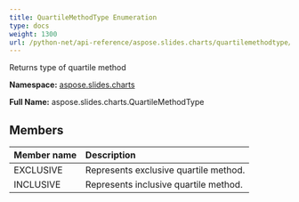 ```yaml
---
title: QuartileMethodType Enumeration
type: docs
weight: 1300
url: /python-net/api-reference/aspose.slides.charts/quartilemethodtype/
---
```


Returns type of quartile method

**Namespace:** [aspose.slides.charts](/slides/python-net/api-reference/aspose.slides.charts/)

**Full Name:** aspose.slides.charts.QuartileMethodType



## **Members**
|**Member name**|**Description**|
| :- | :- |
|EXCLUSIVE|Represents exclusive quartile method.|
|INCLUSIVE|Represents inclusive quartile method.|
